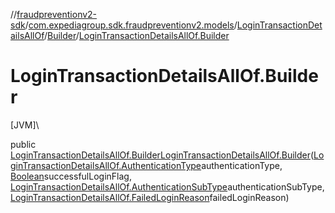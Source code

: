 //[fraudpreventionv2-sdk](../../../../index.md)/[com.expediagroup.sdk.fraudpreventionv2.models](../../index.md)/[LoginTransactionDetailsAllOf](../index.md)/[Builder](index.md)/[LoginTransactionDetailsAllOf.Builder](-login-transaction-details-all-of.-builder.md)

# LoginTransactionDetailsAllOf.Builder

[JVM]\

public [LoginTransactionDetailsAllOf.Builder](index.md)[LoginTransactionDetailsAllOf.Builder](-login-transaction-details-all-of.-builder.md)([LoginTransactionDetailsAllOf.AuthenticationType](../-authentication-type/index.md)authenticationType, [Boolean](https://docs.oracle.com/javase/8/docs/api/java/lang/Boolean.html)successfulLoginFlag, [LoginTransactionDetailsAllOf.AuthenticationSubType](../-authentication-sub-type/index.md)authenticationSubType, [LoginTransactionDetailsAllOf.FailedLoginReason](../-failed-login-reason/index.md)failedLoginReason)

